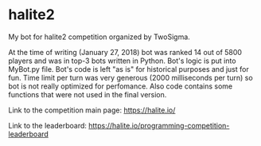 # halite2
My bot for halite2 competition organized by TwoSigma.

At the time of writing (January 27, 2018) bot was ranked 14 out of 5800 players and was in top-3 bots written in Python.
Bot's logic is put into MyBot.py file. Bot's code is left "as is" for historical purposes and just for fun. Time limit per turn was very generous (2000 milliseconds per turn) so bot is not really optimized for perfomance. Also code contains some functions that were not used in the final version.

Link to the competition main page: https://halite.io/

Link to the leaderboard: https://halite.io/programming-competition-leaderboard
